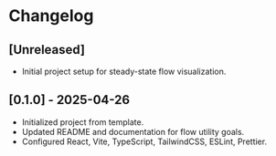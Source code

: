 # Changelog

## [Unreleased]

- Initial project setup for steady-state flow visualization.

## [0.1.0] - 2025-04-26

- Initialized project from template.
- Updated README and documentation for flow utility goals.
- Configured React, Vite, TypeScript, TailwindCSS, ESLint, Prettier.
